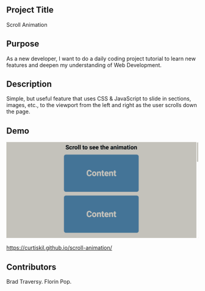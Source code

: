 ## Project Title

Scroll Animation

## Purpose

As a new developer, I want to do a daily coding project tutorial to learn new features and deepen my understanding of Web Development.

## Description

Simple, but useful feature that uses CSS & JavaScript to slide in sections, images, etc., to the viewport from the left and right as the user scrolls down the page.

## Demo

![](scroll-animation-1.gif)

https://curtiskil.github.io/scroll-animation/

## Contributors

Brad Traversy. Florin Pop.
